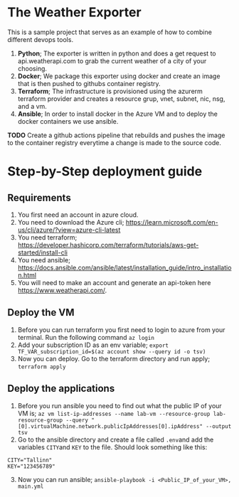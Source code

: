 # The Weather Exporter
This is a sample project that serves as an example of how to combine different devops tools.
1. **Python**; The exporter is written in python and does a get request to api.weatherapi.com to grab the current weather of a city of your choosing.
2. **Docker**; We package this exporter using docker and create an image that is then pushed to githubs container registry.
3. **Terraform**; The infrastructure is provisioned using the azurerm terraform provider and creates a resource grup, vnet, subnet, nic, nsg, and a vm.
4. **Ansible**; In order to install docker in the Azure VM and to deploy the docker containers we use ansible.

**TODO**
Create a github actions pipeline that rebuilds and pushes the image to the container registry everytime a change is made to the source code.

# Step-by-Step deployment guide
## Requirements
1. You first need an account in azure cloud.
2. You need to download the Azure cli; https://learn.microsoft.com/en-us/cli/azure/?view=azure-cli-latest
4. You need terraform; https://developer.hashicorp.com/terraform/tutorials/aws-get-started/install-cli
5. You need ansible; https://docs.ansible.com/ansible/latest/installation_guide/intro_installation.html
6. You will need to make an account and generate an api-token here https://www.weatherapi.com/. 

## Deploy the VM
1. Before you can run terraform you first need to login to azure from your terminal. Run the following command `az login`
2. Add your subscription ID as an env variable; `export TF_VAR_subscription_id=$(az account show --query id -o tsv)`
3. Now you can deploy. Go to the terraform directory and run apply; `terraform apply`

## Deploy the applications
1. Before you run ansible you need to find out what the public IP of your VM is; `az vm list-ip-addresses --name lab-vm --resource-group lab-resource-group --query "[0].virtualMachine.network.publicIpAddresses[0].ipAddress" --output tsv`
2. Go to the ansible directory and create a file called `.env`and add the variables `CITY`and `KEY` to the file. Should look something like this: 
```
CITY="Tallinn"
KEY="123456789"
```
3. Now you can run ansible; `ansible-playbook -i <Public_IP_of_your_VM>, main.yml`
